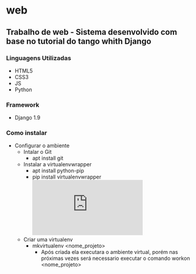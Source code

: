 # web
## Trabalho de web - Sistema desenvolvido com base no tutorial  do tango whith Django 

### Linguagens Utilizadas 

* HTML5
* CSS3
* JS
* Python 

### Framework 

* Django 1.9

### Como instalar

* Configurar o ambiente
  * Intalar o Git
    * apt install git
  * Instalar a virtualenvwrapper
    * apt install python-pip
    * pip install virtualenvwrapper ![Configuração](http://virtualenvwrapper.readthedocs.io/en/latest/install.html)
  * Criar uma virtualenv
    * mkvirtualenv <nome_projeto>
      * Após criada ela executara o ambiente virtual, porém nas próximas vezes será necessario executar o comando workon <nome_projeto>
